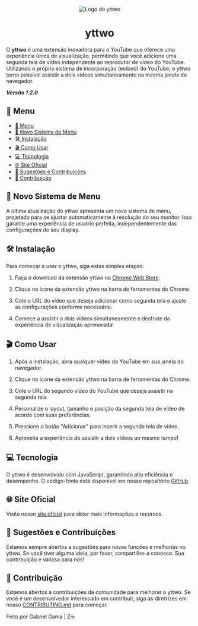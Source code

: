 <p align="center">
  <img src="https://sua-url-do-logo.com/logo.png" alt="Logo do yttwo">
</p>

<h1 align="center">yttwo</h1>

O **yttwo** é uma extensão inovadora para o YouTube que oferece uma experiência única de visualização, permitindo que você adicione uma segunda tela de vídeo independente ao reprodutor de vídeo do YouTube. Utilizando o próprio sistema de incorporação (embed) do YouTube, o yttwo torna possível assistir a dois vídeos simultaneamente na mesma janela do navegador.

__<em>Versão 1.2.0</em>__

## 📜 Menu

- [📜 Menu](#-menu)
- [🚀 Novo Sistema de Menu](#-novo-sistema-de-menu)
- [🛠️ Instalação](#️-instalação)
- [🎬 Como Usar](#-como-usar)
- [💻 Tecnologia](#-tecnologia)
- [🌐 Site Oficial](#-site-oficial)
- [🚀 Sugestões e Contribuições](#-sugestões-e-contribuições)
- [🤝 Contribuição](#-contribuição)

## 🚀 Novo Sistema de Menu

A última atualização do yttwo apresenta um novo sistema de menu, projetado para se ajustar automaticamente à resolução do seu monitor. Isso garante uma experiência de usuário perfeita, independentemente das configurações do seu display.

<!-- ## 📸 Capturas de Tela

<p align="center">
  <img src="https://sua-url-das-imagens.com/captura1.png" alt="Captura de Tela 1">
</p>

<p align="center">
  <em>Adicione uma segunda tela de vídeo ao YouTube.</em>
</p>

<p align="center">
  <img src="https://sua-url-das-imagens.com/captura2.png" alt="Captura de Tela 2">
</p>

<p align="center">
  <em>Personalize o layout da segunda tela de vídeo.</em>
</p> -->

## 🛠️ Instalação

Para começar a usar o yttwo, siga estas simples etapas:

1. Faça o download da extensão yttwo na [Chrome Web Store](https://chrome.google.com/webstore/yttwo).

2. Clique no ícone da extensão yttwo na barra de ferramentas do Chrome.

3. Cole o URL do vídeo que deseja adicionar como segunda tela e ajuste as configurações conforme necessário.

4. Comece a assistir a dois vídeos simultaneamente e desfrute da experiência de visualização aprimorada!

## 🎬 Como Usar

1. Após a instalação, abra qualquer vídeo do YouTube em sua janela do navegador.

2. Clique no ícone da extensão yttwo na barra de ferramentas do Chrome.

3. Cole o URL do segundo vídeo do YouTube que deseja assistir na segunda tela.

4. Personalize o layout, tamanho e posição da segunda tela de vídeo de acordo com suas preferências.

5. Pressione o botão "Adicionar" para inserir a segunda tela de vídeo.

6. Aproveite a experiência de assistir a dois vídeos ao mesmo tempo!

## 💻 Tecnologia

O yttwo é desenvolvido com JavaScript, garantindo alta eficiência e desempenho. O código-fonte está disponível em nosso repositório [GitHub](https://github.com/gabrielgamaalves/yttwo).

## 🌐 Site Oficial

Visite nosso [site oficial](https://yttwo.netlify.app/) para obter mais informações e recursos.

## 🚀 Sugestões e Contribuições

Estamos sempre abertos a sugestões para novas funções e melhorias no yttwo. Se você tiver alguma ideia, por favor, compartilhe-a conosco. Sua contribuição é valiosa para nós!

## 🤝 Contribuição

Estamos abertos a contribuições da comunidade para melhorar o yttwo. Se você é um desenvolvedor interessado em contribuir, siga as diretrizes em nosso [CONTRIBUTING.md](CONTRIBUTING.md) para começar.

Feito por Gabriel Gama | Z☕